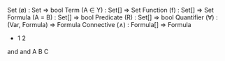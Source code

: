 
Set (ø) : Set => bool
Term (A ∈ Y) : Set[] => Set
Function (f) : Set[] => Set
Formula (A = B) : Set[] => bool
Predicate (R) : Set[] => bool
Quantifier (∀) : (Var, Formula) => Formula
Connective (∧) : Formula[] => Formula


+ 1 2 

and and A B C